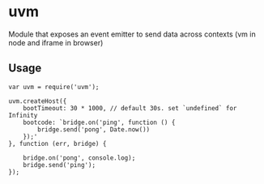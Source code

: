 # uvm

Module that exposes an event emitter to send data across contexts (vm in node and iframe in browser)

## Usage

```
var uvm = require('uvm');

uvm.createHost({
    bootTimeout: 30 * 1000, // default 30s. set `undefined` for Infinity
    bootcode: `bridge.on('ping', function () {
        bridge.send('pong', Date.now())
    });'
}, function (err, bridge) {

    bridge.on('pong', console.log);
    bridge.send('ping');
});
```
